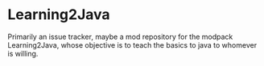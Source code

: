 # Learning2Java
Primarily an issue tracker, maybe a mod repository for the modpack Learning2Java, whose objective is to teach the basics to java to whomever is willing.
